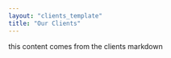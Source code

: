 ```yaml
---
layout: "clients_template"
title: "Our Clients"
---
```

this content comes from the clients markdown
